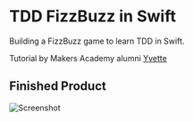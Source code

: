 TDD FizzBuzz in Swift
======================

Building a FizzBuzz game to learn TDD in Swift.

Tutorial by Makers Academy alumni [Yvette](https://medium.com/@ynzc/getting-started-with-tdd-in-swift-2fab3e07204b#.3ihsdxr0f)


Finished Product
----------------

![Screenshot](http://i.imgur.com/hKeX52il.png)

